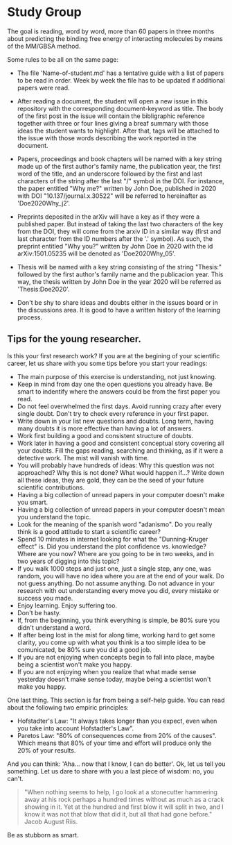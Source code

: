 # Study Group

The goal is reading, word by word, more than 60 papers in three
months about predicting the binding free energy of interacting molecules by means of the MM/GBSA method.

Some rules to be all on the same page:

- The file 'Name-of-student.md' has a tentative guide with a list of papers to be read in order. Week by week the file has
  to be updated if additional papers were read.

- After reading a document, the student will open a new issue in this repository with the corresponding document-keyword as title. The body of the first post in the issue will contain the bibligraphic reference together with three or four lines giving a breaf summary with those ideas the student wants to highlight.
After that, tags will be attached to the issue with those words describing the work reported in the document.

- Papers, proceedings and book chapters will be named with a key string made up of the first author's family name, the
  publication year, the first word of the title, and an underscore followed by the first and last characters of the
string after the last "/" symbol in the DOI. For instance, the paper entitled "Why me?"
written by John Doe, published in 2020 with DOI "10.137/journal.x.30522" will be referred to hereinafter as 'Doe2020Why_j2'.

- Preprints deposited in the arXiv will have a key as if they were a published paper. But instead
  of taking the last two characters of the key from the DOI, they will come from the arxiv ID in
a similar way (first and last character from the ID numbers after the '.' symbol). As such, the preprint entitled "Why you?" written by John Doe in 2020 with the id arXiv:1501.05235 will be denoted as 'Doe2020Why_05'.

- Thesis will be named with a key string consisting of the string "Thesis:" followed by the first
  author's family name and the publicacion year. This way, the thesis written by John Doe in the
year 2020 will be referred as 'Thesis:Doe2020'.

- Don't be shy to share ideas and doubts either in the issues board or
  in the discussions area. It is good to have a written history of the learning process.

## Tips for the young researcher.

Is this your first research work? If you are at the begining of your scientific career, let us share with you some tips before you start your readings:

- The main purpose of this exercise is understanding, not just knowing.
- Keep in mind from day one the open questions you already have. Be smart to indentify where the
  answers could be from the first paper you read.
- Do not feel overwhelmed the first days. Avoid running crazy after every single doubt. Don't try to
  check every reference in your first paper.
- Write down in your list new questions and doubts. Long term, having many doubts it is more
  effective than having a lot of answers.
- Work first building a good and consistent structure of doubts.
- Work later in having a good and consistent conceptual story covering all your doubts. Fill the gaps reading, searching and thinking, as if it were a detective work. The mist will vanish with time.
- You will probably have hundreds of ideas: Why this question was not approached? Why this is not
  done? What would happen if...? Write down all these ideas, they are gold, they can be the seed of your future scientific contributions.
- Having a big collection of unread papers in your computer doesn't make you smart.
- Having a big collection of unread papers in your computer doesn't mean you understand the topic.
- Look for the meaning of the spanish word "adanismo". Do you really think is a good attitude to
  start a scientific career?
- Spend 10 minutes in internet looking for what the "Dunning-Kruger effect" is. Did you
  understand the plot confidence vs. knowledge? Where are you now? Where are you going to be in two weeks,
and in two years of digging into this topic?
- If you walk 1000 steps and just one, just a single step, any one, was random, you will have no idea where
  you are at the end of your walk. Do not guess anything. Do not assume anything. Do not advance in your research with out understanding every
move you did, every mistake or success you made.
- Enjoy learning. Enjoy suffering too.
- Don't be hasty.
- If, from the beginning, you think everything is simple, be 80% sure you didn't understand a word.
- If after being lost in the mist for along time, working hard to get some clarity, you come up
  with what you think is a too simple idea to be comunicated, be 80% sure you did a good job.
- If you are not enjoying when concepts begin to fall into place, maybe being a scientist won't make you happy.
- If you are not enjoying when you realize that what made sense yesterday doesn't make sense today, maybe being a scientist won't make you happy.

One last thing. This section is far from being a self-help guide. You can read about the following two empiric principles:

- Hofstadter's Law: "It always takes longer than you expect, even when you take into account Hofstadter's Law".
- Paretos Law: "80% of consequences come from 20% of the causes". Which means that 80% of your time and effort will produce only the 20% of your results.

And you can think: 'Aha... now that I know, I can do better'. Ok, let us tell you something. Let us dare to share with you a last piece of wisdom: no, you can't.

> "When nothing seems to help, I go look at a stonecutter hammering away at his rock perhaps a hundred times without as much as a crack showing in it. Yet at the hundred and first blow it will split in two, and I know it was not that blow that did it, but all that had gone before." Jacob August Riis.

Be as stubborn as smart.

